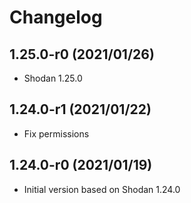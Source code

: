 # Changelog

## 1.25.0-r0 (2021/01/26)

* Shodan 1.25.0

## 1.24.0-r1 (2021/01/22)

* Fix permissions

## 1.24.0-r0 (2021/01/19)

* Initial version based on Shodan 1.24.0
